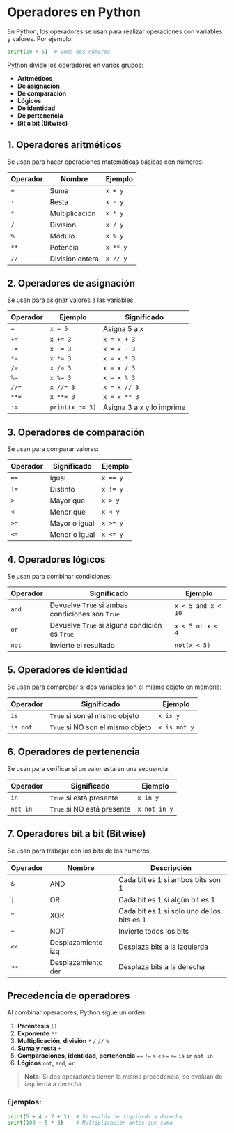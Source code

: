 # Operadores en Python

En Python, los operadores se usan para realizar operaciones con variables y valores. Por ejemplo:

```python
print(10 + 5)  # Suma dos números
```

Python divide los operadores en varios grupos:

- **Aritméticos**
- **De asignación**
- **De comparación**
- **Lógicos**
- **De identidad**
- **De pertenencia**
- **Bit a bit (Bitwise)**

## 1. Operadores aritméticos

Se usan para hacer operaciones matemáticas básicas con números:

| Operador | Nombre          | Ejemplo |
|----------|-----------------|---------|
| `+`      | Suma            | `x + y` |
| `-`      | Resta           | `x - y` |
| `*`      | Multiplicación  | `x * y` |
| `/`      | División        | `x / y` |
| `%`      | Módulo          | `x % y` |
| `**`     | Potencia        | `x ** y`|
| `//`     | División entera | `x // y`|

## 2. Operadores de asignación

Se usan para asignar valores a las variables:

| Operador | Ejemplo         | Significado     |
|----------|-----------------|-----------------|
| `=`      | `x = 5`         | Asigna 5 a x    |
| `+=`     | `x += 3`        | `x = x + 3`     |
| `-=`     | `x -= 3`        | `x = x - 3`     |
| `*=`     | `x *= 3`        | `x = x * 3`     |
| `/=`     | `x /= 3`        | `x = x / 3`     |
| `%=`     | `x %= 3`        | `x = x % 3`     |
| `//=`    | `x //= 3`       | `x = x // 3`    |
| `**=`    | `x **= 3`       | `x = x ** 3`    |
| `:=`     | `print(x := 3)` | Asigna 3 a x y lo imprime |
## 3. Operadores de comparación

Se usan para comparar valores:

| Operador | Significado     | Ejemplo  |
|----------|-----------------|----------|
| `==`     | Igual           | `x == y` |
| `!=`     | Distinto        | `x != y` |
| `>`      | Mayor que       | `x > y`  |
| `<`      | Menor que       | `x < y`  |
| `>=`     | Mayor o igual   | `x >= y` |
| `<=`     | Menor o igual   | `x <= y` |

## 4. Operadores lógicos

Se usan para combinar condiciones:

| Operador | Significado                                   | Ejemplo              |
|----------|-----------------------------------------------|----------------------|
| `and`    | Devuelve `True` si ambas condiciones son `True` | `x < 5 and x < 10`   |
| `or`     | Devuelve `True` si alguna condición es `True`   | `x < 5 or x < 4`     |
| `not`    | Invierte el resultado                         | `not(x < 5)`         |

## 5. Operadores de identidad

Se usan para comprobar si dos variables son el mismo objeto en memoria:

| Operador | Significado                           | Ejemplo      |
|----------|---------------------------------------|--------------|
| `is`     | `True` si son el mismo objeto         | `x is y`     |
| `is not` | `True` si NO son el mismo objeto      | `x is not y` |

## 6. Operadores de pertenencia

Se usan para verificar si un valor está en una secuencia:

| Operador | Significado                    | Ejemplo      |
|----------|--------------------------------|--------------|
| `in`     | `True` si está presente        | `x in y`     |
| `not in` | `True` si NO está presente     | `x not in y` |
## 7. Operadores bit a bit (Bitwise)

Se usan para trabajar con los bits de los números:

| Operador | Nombre             | Descripción                           |
|----------|--------------------|---------------------------------------|
| `&`      | AND                | Cada bit es 1 si ambos bits son 1    |
| `\|`     | OR                 | Cada bit es 1 si algún bit es 1      |
| `^`      | XOR                | Cada bit es 1 si solo uno de los bits es 1 |
| `~`      | NOT                | Invierte todos los bits               |
| `<<`     | Desplazamiento izq | Desplaza bits a la izquierda         |
| `>>`     | Desplazamiento der | Desplaza bits a la derecha           |

## Precedencia de operadores

Al combinar operadores, Python sigue un orden:

1. **Paréntesis** `()`
2. **Exponente** `**`
3. **Multiplicación, división** `*` `/` `//` `%`
4. **Suma y resta** `+` `-`
5. **Comparaciones, identidad, pertenencia** `==` `!=` `>` `<` `>=` `<=` `is` `in` `not in`
6. **Lógicos** `not`, `and`, `or`

> **Nota:** Si dos operadores tienen la misma precedencia, se evalúan de izquierda a derecha.

### Ejemplos:

```python
print(5 + 4 - 7 + 3)  # Se evalúa de izquierda a derecha
print(100 + 5 * 3)    # Multiplicación antes que suma
```